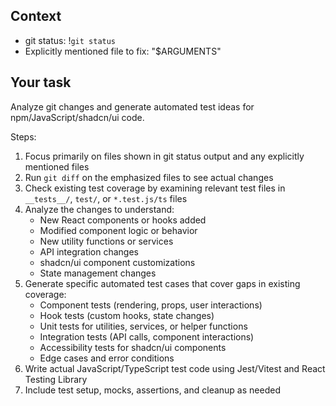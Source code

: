 ## Context

- git status: !`git status`
- Explicitly mentioned file to fix: "$ARGUMENTS"

## Your task

Analyze git changes and generate automated test ideas for npm/JavaScript/shadcn/ui code.

Steps:
1. Focus primarily on files shown in git status output and any explicitly mentioned files
2. Run `git diff` on the emphasized files to see actual changes 
3. Check existing test coverage by examining relevant test files in `__tests__/`, `test/`, or `*.test.js/ts` files
4. Analyze the changes to understand:
   - New React components or hooks added
   - Modified component logic or behavior
   - New utility functions or services
   - API integration changes
   - shadcn/ui component customizations
   - State management changes
5. Generate specific automated test cases that cover gaps in existing coverage:
   - Component tests (rendering, props, user interactions)
   - Hook tests (custom hooks, state changes)
   - Unit tests for utilities, services, or helper functions
   - Integration tests (API calls, component interactions)
   - Accessibility tests for shadcn/ui components
   - Edge cases and error conditions
6. Write actual JavaScript/TypeScript test code using Jest/Vitest and React Testing Library
7. Include test setup, mocks, assertions, and cleanup as needed